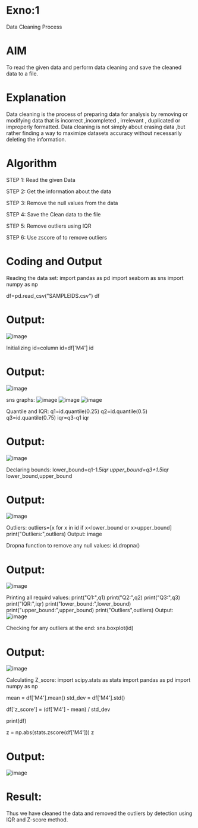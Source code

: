# Exno:1
Data Cleaning Process

# AIM
To read the given data and perform data cleaning and save the cleaned data to a file.

 # Explanation
Data cleaning is the process of preparing data for analysis by removing or modifying data that is incorrect ,incompleted , irrelevant , duplicated or improperly formatted. Data cleaning is not simply about erasing data ,but rather finding a way to maximize datasets accuracy without necessarily deleting the information.

# Algorithm
STEP 1: Read the given Data

STEP 2: Get the information about the data

STEP 3: Remove the null values from the data

STEP 4: Save the Clean data to the file

STEP 5: Remove outliers using IQR

STEP 6: Use zscore of to remove outliers

# Coding and Output
Reading the data set:
import pandas as pd
import seaborn as sns
import numpy as np

df=pd.read_csv("SAMPLEIDS.csv")
df
 # Output:
![image](https://github.com/user-attachments/assets/080cac79-16d0-4b68-9cbd-263387a95cbf)

Initializing id=column
id=df['M4']
id
 # Output:
![image](https://github.com/user-attachments/assets/12bae2c1-cdc4-42e0-82a0-1e5f25d6ef07)

sns graphs:
![image](https://github.com/user-attachments/assets/83357ba8-18fb-47e9-b8ce-83f908485c5e)
![image](https://github.com/user-attachments/assets/7e249fed-5258-429c-a736-97e1ef9e8660)
![image](https://github.com/user-attachments/assets/24a57362-0894-418c-8c0c-ffb635d81449)


Quantile and IQR:
q1=id.quantile(0.25)
q2=id.quantile(0.5)
q3=id.quantile(0.75)
iqr=q3-q1
iqr
# Output:
![image](https://github.com/user-attachments/assets/4278fa52-3c0f-4180-b9cb-866c3f064806)

Declaring bounds:
lower_bound=q1-1.5*iqr
upper_bound=q3+1.5*iqr
lower_bound,upper_bound
 # Output:
![image](https://github.com/user-attachments/assets/a366c583-19e3-4ea8-96df-86ba6d05fa20)


Outliers:
outliers=[x for x in id if x<lower_bound or x>upper_bound]
print("Outliers:",outliers)
Output:
image

Dropna function to remove any null values:
id.dropna()

 # Output:
![image](https://github.com/user-attachments/assets/362833e2-71ec-4f70-86d0-583968e8484b)


Printing all requird values:
print("Q1:",q1)
print("Q2:",q2)
print("Q3:",q3)
print("IQR:",iqr)
print("lower_bound:",lower_bound)
print("upper_bound:",upper_bound)
print("Outliers",outliers)
Output:
![image](https://github.com/user-attachments/assets/9209edce-0f87-4edc-8a38-f784b09ac249)


Checking for any outliers at the end:
sns.boxplot(id)

 # Output:
![image](https://github.com/user-attachments/assets/e4c8be4c-abff-499b-ae39-7c04aed632c3)

Calculating Z_score:
import scipy.stats as stats
import pandas as pd
import numpy as np


mean = df['M4'].mean()
std_dev = df['M4'].std()

df['z_score'] = (df['M4'] - mean) / std_dev

print(df)

z = np.abs(stats.zscore(df['M4']))
z
 # Output:
![image](https://github.com/user-attachments/assets/4ce4972f-abba-40c3-b096-05ca8d7c59d0)


# Result:
Thus we have cleaned the data and removed the outliers by detection using IQR and Z-score method.
